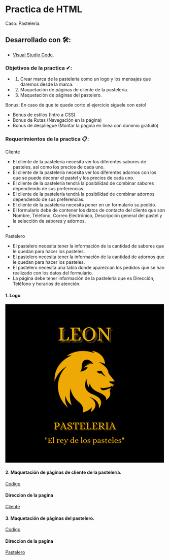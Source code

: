 # Practica de HTML

Caso: Pasteleria.

## Desarrollado con 🛠️: 

- [Visual Studio Code](https://code.visualstudio.com/).

### Objetivos de la practica ✔:

- 1. Crear marca de la pastelería como un logo y los mensajes que daremos desde la marca.
- 2. Maquetación de páginas de cliente de la pastelería.
- 3. Maquetación de páginas del pastelero.

Bonus: En caso de que te quede corto el ejercicio siguele con esto!

- Bonus de estilos (Intro a CSS)
- Bonus de Rutas (Navegación en la página)
- Bonus de despliegue (Montar la página en línea con dominio gratuito)

### Requerimientos de la practica 📋:

Cliente

-	El cliente de la pastelería necesita ver los diferentes sabores de pasteles, así como los precios de cada uno.
-	El cliente de la pastelería necesita ver los diferentes adornos con los que se puede decorar el pastel y los precios de cada uno.
-	El cliente de la pastelería tendrá la posibilidad de combinar sabores dependiendo de sus preferencias.
-	El cliente de la pastelería tendrá la posibilidad de combinar adornos dependiendo de sus preferencias.
-	El cliente de la pastelería necesita poner en un formulario su pedido.
-	El formulario debe de contener los datos de contacto del cliente que son Nombre, Teléfono, Correo Electrónico, Descripción general del pastel y la selección de sabores y adornos.
-	
Pastelero
-	El pastelero necesita tener la información de la cantidad de sabores que le quedan para hacer los pasteles.
-	El pastelero necesita tener la información de la cantidad de adornos que le quedan para hacer los pasteles.
-	El pastelero necesita una tabla donde aparezcan los pedidos que se han realizado con los datos del formulario.
-	La página debe tener información de la pastelería que es Dirección, Teléfono y horarios de atención.

#### 1. Logo

![Image text](https://github.com/JorgeGonzalez08/Pasteleria-leon/blob/main/Practica-Pasteleria/Cliente/img/logo.png)

#### 2. Maquetación de páginas de cliente de la pastelería.

[Codigo](https://github.com/JorgeGonzalez08/Pasteleria-leon/blob/main/Practica-Pasteleria/Cliente/html/index.html)

#### Direccion de la pagina

[Cliente](https://pasteleria-leon.w3spaces.com)

#### 3. Maquetación de páginas del pastelero.

[Codigo]()

#### Direccion de la pagina

[Pastelero]()

